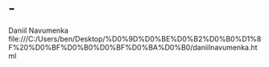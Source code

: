 # -
Daniil Navumenka
file:///C:/Users/ben/Desktop/%D0%9D%D0%BE%D0%B2%D0%B0%D1%8F%20%D0%BF%D0%B0%D0%BF%D0%BA%D0%B0/daniilnavumenka.html
